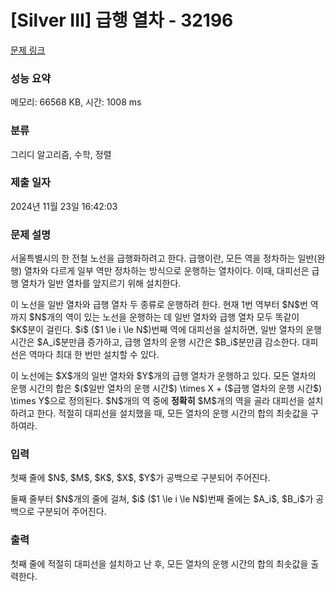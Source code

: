 # [Silver III] 급행 열차 - 32196 

[문제 링크](https://www.acmicpc.net/problem/32196) 

### 성능 요약

메모리: 66568 KB, 시간: 1008 ms

### 분류

그리디 알고리즘, 수학, 정렬

### 제출 일자

2024년 11월 23일 16:42:03

### 문제 설명

<p>서울특별시의 한 전철 노선을 급행화하려고 한다. 급행이란, 모든 역을 정차하는 일반(완행) 열차와 다르게 일부 역만 정차하는 방식으로 운행하는 열차이다. 이때, 대피선은 급행 열차가 일반 열차를 앞지르기 위해 설치한다.</p>

<p>이 노선을 일반 열차와 급행 열차 두 종류로 운행하려 한다. 현재 1번 역부터 $N$번 역까지 $N$개의 역이 있는 노선을 운행하는 데 일반 열차와 급행 열차 모두 똑같이 $K$분이 걸린다. $i$ ($1 \le i \le N$)번째 역에 대피선을 설치하면, 일반 열차의 운행 시간은 $A_i$분만큼 증가하고, 급행 열차의 운행 시간은 $B_i$분만큼 감소한다. 대피선은 역마다 최대 한 번만 설치할 수 있다.</p>

<p>이 노선에는 $X$개의 일반 열차와 $Y$개의 급행 열차가 운행하고 있다. 모든 열차의 운행 시간의 합은 $($일반 열차의 운행 시간$) \times X + ($급행 열차의 운행 시간$) \times Y$으로 정의된다. $N$개의 역 중에 <strong>정확히</strong> $M$개의 역을 골라 대피선을 설치하려고 한다. 적절히 대피선을 설치했을 때, 모든 열차의 운행 시간의 합의 최솟값을 구하여라.</p>

### 입력 

 <p>첫째 줄에 $N$, $M$, $K$, $X$, $Y$가 공백으로 구분되어 주어진다.</p>

<p>둘째 줄부터 $N$개의 줄에 걸쳐, $i$ ($1 \le i \le N$)번째 줄에는 $A_i$, $B_i$가 공백으로 구분되어 주어진다.</p>

### 출력 

 <p>첫째 줄에 적절히 대피선을 설치하고 난 후, 모든 열차의 운행 시간의 합의 최솟값을 출력한다.</p>

